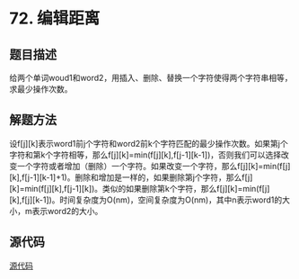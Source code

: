 # 72. 编辑距离

## 题目描述

给两个单词woud1和word2，用插入、删除、替换一个字符使得两个字符串相等，求最少操作次数。

## 解题方法

设f[j][k]表示word1前j个字符和word2前k个字符匹配的最少操作次数。如果第j个字符和第k个字符相等，那么f[j][k]=min(f[j][k],f[j-1][k-1])，否则我们可以选择改变一个字符或者增加（删除）一个字符。如果改变一个字符，那么f[j][k]=min(f[j][k],f[j-1][k-1]+1)。删除和增加是一样的，如果删除第j个字符，那么f[j][k]=min(f[j][k],f[j-1][k])。类似的如果删除第k个字符，那么f[j][k]=min(f[j][k],f[j][k-1])。时间复杂度为O(nm)，空间复杂度为O(nm)，其中n表示word1的大小，m表示word2的大小。

## 源代码

[源代码](../src/72-edit-distance.cpp)
